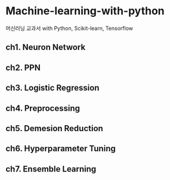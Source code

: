 # Machine-learning-with-python
머신러닝 교과서 with Python, Scikit-learn, Tensorflow
##  ch1. Neuron Network
###
## ch2. PPN
###
## ch3. Logistic Regression
###
## ch4. Preprocessing
###
## ch5. Demesion Reduction
###
## ch6. Hyperparameter Tuning
###
## ch7. Ensemble Learning
